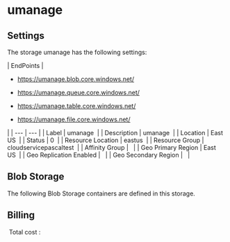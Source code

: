 # umanage 

## Settings
The storage umanage has the following settings:

| EndPoints | 
<passthrough><ul><li>https://umanage.blob.core.windows.net/<span>&#xa0;</span></li></ul></passthrough><passthrough><ul><li>https://umanage.queue.core.windows.net/<span>&#xa0;</span></li></ul></passthrough><passthrough><ul><li>https://umanage.table.core.windows.net/<span>&#xa0;</span></li></ul></passthrough><passthrough><ul><li>https://umanage.file.core.windows.net/<span>&#xa0;</span></li></ul></passthrough>
 |
| --- | --- |
| Label | umanage  |
| Description | umanage  |
| Location | East US  |
| Status | 0  |
| Resource Location | eastus  |
| Resource Group | cloudservicepascaltest  |
| Affinity Group |   |
| Geo Primary Region | East US  |
| Geo Replication Enabled |   |
| Geo Secondary Region |   |


## Blob Storage
The following Blob Storage containers are defined in this storage. 

## Billing
 Total cost : 
